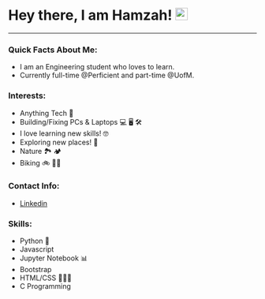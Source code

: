 # Hey there, I am Hamzah! <img src="https://media.giphy.com/media/hvRJCLFzcasrR4ia7z/giphy.gif" width="25px"></h1>
___
### Quick Facts About Me:
- I am an Engineering student who loves to learn.
- Currently full-time @Perficient and part-time @UofM.

### Interests:
- Anything Tech 🔬
- Building/Fixing PCs & Laptops 💻 🖥 🛠
- I love learning new skills! 🤓
- Exploring new places! 🚀
- Nature 🏞 🏕
- Biking 🚲 🚵‍♂️ 


### Contact Info:
- [Linkedin](https://www.linkedin.com/in/HamzahJe/)


### Skills:
- Python 🐍
- Javascript
- Jupyter Notebook 📊
- Bootstrap
- HTML/CSS 👨🏼‍💻
- C Programming


